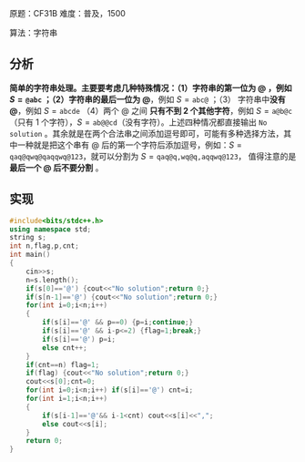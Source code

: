 原题：CF31B
难度：普及，1500

算法：字符串

## 分析

**简单的字符串处理。**主要要考虑几种特殊情况：（1）字符串的**第一位为 @ **，例如 $S=\texttt{@abc}$ ；（2）字符串的**最后一位为 @**，例如  $S=\texttt{abc@}$ ；（3） 字符串中**没有@**，例如  $S=\texttt{abcde}$ （4）两个 @ 之间 **只有不到 2 个其他字符**，例如 $S=\texttt{a@b@c}$ （只有 $1$ 个字符），$S=\texttt{ab@@cd}$（没有字符）。上述四种情况都直接输出  $\texttt{No solution}$ 。其余就是在两个合法串之间添加逗号即可，可能有多种选择方法，其中一种就是把这个串有 @ 后的第一个字符后添加逗号，例如：$S=\texttt{qaq@qwq@qaqqwq@123}$，就可以分割为  $S=\texttt{qaq@q,wq@q,aqqwq@123}$， 值得注意的是**最后一个 @ 后不要分割** 。
 
## 实现

```cpp
#include<bits/stdc++.h>
using namespace std;
string s;
int n,flag,p,cnt;
int main()
{
	cin>>s;
	n=s.length();
	if(s[0]=='@') {cout<<"No solution";return 0;}
	if(s[n-1]=='@') {cout<<"No solution";return 0;}
	for(int i=0;i<n;i++)
	{
		if(s[i]=='@' && p==0) {p=i;continue;}
		if(s[i]=='@' && i-p<=2) {flag=1;break;}
		if(s[i]=='@') p=i;
		else cnt++;
	}
	if(cnt==n) flag=1;
	if(flag) {cout<<"No solution";return 0;}
	cout<<s[0];cnt=0;
	for(int i=0;i<n;i++) if(s[i]=='@') cnt=i;
	for(int i=1;i<n;i++)
	{
		if(s[i-1]=='@'&& i-1<cnt) cout<<s[i]<<",";
		else cout<<s[i];
	}
	return 0;
}
```